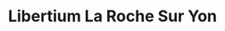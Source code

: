 ---
title: "Libertium La Roche Sur Yon"
url: /les-clouzeaux/libertium-la-roche-sur-yon/
shop: caravane
---